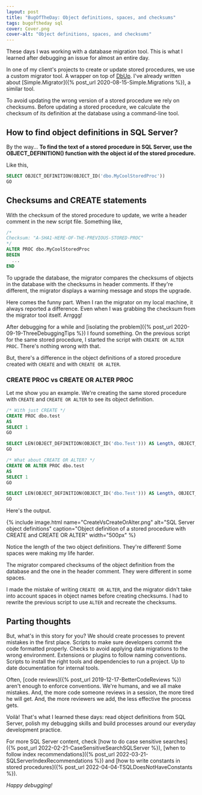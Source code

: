 ```yaml
---
layout: post
title: "BugOfTheDay: Object definitions, spaces, and checksums"
tags: bugoftheday sql
cover: Cover.png
cover-alt: "Object definitions, spaces, and checksums" 
---
```


These days I was working with a database migration tool. This is what I learned after debugging an issue for almost an entire day.

In one of my client's projects to create or update stored procedures, we use a custom migrator tool. A wrapper on top of [DbUp](https://github.com/DbUp/DbUp). I've already written about [Simple.Migrator]({% post_url 2020-08-15-Simple.Migrations %}), a similar tool.

To avoid updating the wrong version of a stored procedure we rely on checksums. Before updating a stored procedure, we calculate the checksum of its definition at the database using a command-line tool.

## How to find object definitions in SQL Server?

By the way... **To find the text of a stored procedure in SQL Server, use the OBJECT_DEFINITION() function with the object id of the stored procedure.**

Like this,

```sql
SELECT OBJECT_DEFINITION(OBJECT_ID('dbo.MyCoolStoredProc'))
GO
```

## Checksums and CREATE statements

With the checksum of the stored procedure to update, we write a header comment in the new script file. Something like,

```sql
/*
Checksum: "A-SHA1-HERE-OF-THE-PREVIOUS-STORED-PROC"
*/
ALTER PROC dbo.MyCoolStoredProc
BEGIN
  ...
END
```

To upgrade the database, the migrator compares the checksums of objects in the database with the checksums in header comments. If they're different, the migrator displays a warning message and stops the upgrade.

Here comes the funny part. When I ran the migrator on my local machine, it always reported a difference. Even when I was grabbing the checksum from the migrator tool itself. Arrggg!

After debugging for a while and [isolating the problem]({% post_url 2020-09-19-ThreeDebuggingTips %}) I found something. On the previous script for the same stored procedure, I started the script with `CREATE OR ALTER PROC`. There's nothing wrong with that.

But, there's a difference in the object definitions of a stored procedure created with `CREATE` and with `CREATE OR ALTER`.

### CREATE PROC vs CREATE OR ALTER PROC

Let me show you an example. We're creating the same stored procedure with `CREATE` and `CREATE OR ALTER` to see its object definition.

```sql
/* With just CREATE */
CREATE PROC dbo.test
AS
SELECT 1
GO

SELECT LEN(OBJECT_DEFINITION(OBJECT_ID('dbo.Test'))) AS Length, OBJECT_DEFINITION(OBJECT_ID('dbo.Test')) AS Text
GO

/* What about CREATE OR ALTER? */
CREATE OR ALTER PROC dbo.test
AS
SELECT 1
GO

SELECT LEN(OBJECT_DEFINITION(OBJECT_ID('dbo.Test'))) AS Length, OBJECT_DEFINITION(OBJECT_ID('dbo.Test')) AS Text
GO
```

Here's the output.

{% include image.html name="CreateVsCreateOrAlter.png" alt="SQL Server object definitions" caption="Object definition of a stored procedure with CREATE and CREATE OR ALTER" width="500px" %}

Notice the length of the two object definitions. They're different! Some spaces were making my life harder.

The migrator compared checksums of the object definition from the database and the one in the header comment. They were different in some spaces.

I made the mistake of writing `CREATE OR ALTER`, and the migrator didn't take into account spaces in object names before creating checksums. I had to rewrite the previous script to use `ALTER` and recreate the checksums.

## Parting thoughts

But, what's in this story for you? We should create processes to prevent mistakes in the first place. Scripts to make sure developers commit the code formatted properly. Checks to avoid applying data migrations to the wrong environment. Extensions or plugins to follow naming conventions. Scripts to install the right tools and dependencies to run a project. Up to date documentation for internal tools.

Often, [code reviews]({% post_url 2019-12-17-BetterCodeReviews %}) aren't enough to enforce conventions. We're humans, and we all make mistakes. And, the more code someone reviews in a session, the more tired he will get. And, the more reviewers we add, the less effective the process gets.

Voilà! That's what I learned these days: read object definitions from SQL Server, polish my debugging skills and build processes around our everyday development practice.

For more SQL Server content, check [how to do case sensitive searches]({% post_url 2022-02-21-CaseSensitiveSearchSQLServer %}), [when to follow index recommendations]({% post_url 2022-03-21-SQLServerIndexRecommendations %}) and [how to write constants in stored procedures]({% post_url 2022-04-04-TSQLDoesNotHaveConstants %}).

_Happy debugging!_